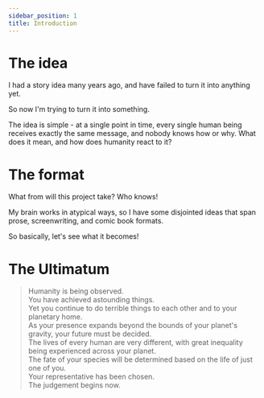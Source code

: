 ```yaml
---
sidebar_position: 1
title: Introduction
---
```


# The idea

I had a story idea many years ago, and have failed to turn it into anything yet.

So now I'm trying to turn it into something.

The idea is simple - at a single point in time, every single human being receives exactly the same message, and nobody knows how or why. What does it mean, and how does humanity react to it?

# The format

What from will this project take? Who knows!

<!-- If you've read any of the stuff in ["The man who forgot himself"](/writing/the-man-who-forgot-himself), you will know that  -->
My brain works in atypical ways, so I have some disjointed ideas that span prose, screenwriting, and comic book formats.

So basically, let's see what it becomes!

# The Ultimatum

> Humanity is being observed.  
You have achieved astounding things.  
Yet you continue to do terrible things to each other and to your planetary home.  
As your presence expands beyond the bounds of your planet's gravity, your future must be decided.  
The lives of every human are very different, with great inequality being experienced across your planet.  
The fate of your species will be determined based on the life of just one of you.  
Your representative has been chosen.  
The judgement begins now.
